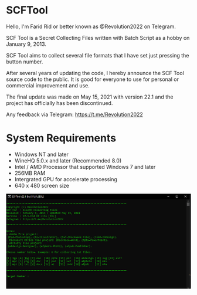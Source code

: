 # SCFTool

Hello, I'm Farid Rid or better known as @Revolution2022 on Telegram.

SCF Tool is a Secret Collecting Files written with Batch Script as a hobby on January 9, 2013.

SCF Tool aims to collect several file formats that I have set just pressing the button number. 

After several years of updating the code, I hereby announce the SCF Tool source code to the public. It is good for everyone to use for personal or commercial improvement and use.

The final update was made on May 15, 2021 with version 22.1 and the project has officially has been discontinued.

Any feedback via Telegram:
https://t.me/Revolution2022

# System Requirements
* Windows NT and later
* WineHQ 5.0.x and later (Recommended 8.0)
* Intel / AMD Processor that supported Windows 7 and later
* 256MB RAM
* Intergrated GPU for accelerate processing
* 640 x 480 screen size

![SCFTool](SCFTool.PNG)
